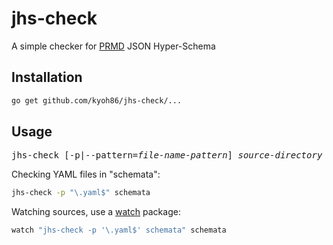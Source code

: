 jhs-check
===

A simple checker for [PRMD](//github.com/interagent/prmd) JSON Hyper-Schema

Installation
---
```sh
go get github.com/kyoh86/jhs-check/...
```

Usage
---
<pre>jhs-check [-p|--pattern=<var>file-name-pattern</var>] <var>source-directory</var></pre>

Checking YAML files in "schemata":

```sh
jhs-check -p "\.yaml$" schemata
```

Watching sources, use a [watch](//www.npmjs.com/package/watch) package:

```sh
watch "jhs-check -p '\.yaml$' schemata" schemata
```
